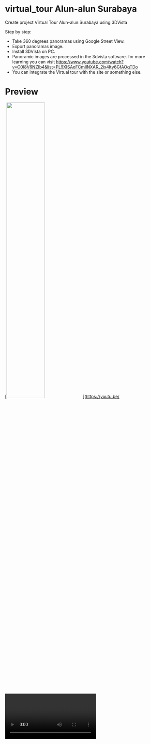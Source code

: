 # virtual_tour Alun-alun Surabaya

Create project Virtual Tour Alun-alun Surabaya using 3DVista

Step by step:
  - Take 360 degrees panoramas using Google Street View.
  - Export panoramas image.
  - Install 3DVista on PC.
  - Panoramic images are processed in the 3dvista software. for more learning you can visit https://www.youtube.com/watch?v=C0l8V6NZIb4&list=PL9XlSAoFCmllNXAR_2ix4lty6GfAOqTDo
  - You can integrate the Virtual tour with the site or something else.
  
  
# Preview
<!-- <video src='https://youtu.be/QV73UofJieQ' width=180/> -->
[<img src="[https://img.youtube.com/vi/<VIDEO ID>/maxresdefault.jpg](https://youtu.be/QV73UofJieQ)" width="50%">](https://youtu.be/<VIDEO ID>)


